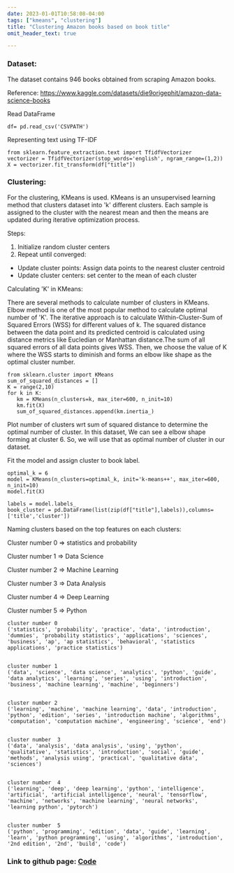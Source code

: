 ```yaml
---
date: 2023-01-01T10:58:08-04:00
tags: ["kmeans", "clustering"]
title: "Clustering Amazon books based on book title"
omit_header_text: true

---
```



### Dataset: 

The dataset contains 946 books obtained from scraping Amazon books.

Reference: https://www.kaggle.com/datasets/die9origephit/amazon-data-science-books

Read DataFrame

```
df= pd.read_csv('CSVPATH')
```

Representing text using TF-IDF

```
from sklearn.feature_extraction.text import TfidfVectorizer
vectorizer = TfidfVectorizer(stop_words='english', ngram_range=(1,2))
X = vectorizer.fit_transform(df["title"])
```

### Clustering:

For the clustering, KMeans is used. KMeans is an unsupervised learning method that clusters dataset into 'k' different clusters. Each sample is assigned to the cluster with the nearest mean and then the means are updated during iterative optimization process.

Steps:

1) Initialize random cluster centers <br>
2) Repeat until converged:
 - Update cluster points: Assign data points to the nearest cluster centroid
 - Update cluster centers: set center to the mean of each cluster

Calculating 'K' in KMeans:

There are several methods to calculate number of clusters in KMeans. Elbow method is one of the most popular method to calculate optimal number of 'K'. The iterative approach is to calculate Within-Cluster-Sum of Squared Errors (WSS) for different values of k. The squared distance between the data point and its predicted centroid is calculated using distance metrics like Eucledian or Manhattan distance.The sum of all squared errors of all data points gives WSS. Then, we choose the value of K where the WSS starts to diminish and forms an elbow like shape as the optimal cluster number.

```
from sklearn.cluster import KMeans
sum_of_squared_distances = []
K = range(2,10)
for k in K:
   km = KMeans(n_clusters=k, max_iter=600, n_init=10)
   km.fit(X)
   sum_of_squared_distances.append(km.inertia_)
```

Plot number of clusters wrt sum of squared distance to determine the optimal number of cluster. In this dataset, We can see a elbow shape forming at cluster 6. So, we will use that as optimal number of cluster in our dataset.

Fit the model and assign cluster to book label.

```
optimal_k = 6
model = KMeans(n_clusters=optimal_k, init='k-means++', max_iter=600, n_init=10)
model.fit(X)

labels = model.labels_
book_cluster = pd.DataFrame(list(zip(df["title"],labels)),columns=['title','cluster'])
```

Naming clusters based on the top features on each clusters: <br />

Cluster number 0 => statistics and probability <br />

Cluster number 1 => Data Science <br />

Cluster number 2 => Machine Learning <br />

Cluster number 3 => Data Analysis <br />

Cluster number 4 => Deep Learning <br />

Cluster number 5 => Python <br />

```
cluster number 0
('statistics', 'probability', 'practice', 'data', 'introduction', 'dummies', 'probability statistics', 'applications', 'sciences', 'business', 'ap', 'ap statistics', 'behavioral', 'statistics applications', 'practice statistics')


cluster number 1
('data', 'science', 'data science', 'analytics', 'python', 'guide', 'data analytics', 'learning', 'series', 'using', 'introduction', 'business', 'machine learning', 'machine', 'beginners')


cluster number 2
('learning', 'machine', 'machine learning', 'data', 'introduction', 'python', 'edition', 'series', 'introduction machine', 'algorithms', 'computation', 'computation machine', 'engineering', 'science', 'end')


cluster number  3
('data', 'analysis', 'data analysis', 'using', 'python', 'qualitative', 'statistics', 'introduction', 'social', 'guide', 'methods', 'analysis using', 'practical', 'qualitative data', 'sciences')


cluster number  4
('learning', 'deep', 'deep learning', 'python', 'intelligence', 'artificial', 'artificial intelligence', 'neural', 'tensorflow', 'machine', 'networks', 'machine learning', 'neural networks', 'learning python', 'pytorch')


cluster number  5
('python', 'programming', 'edition', 'data', 'guide', 'learning', 'learn', 'python programming', 'using', 'algorithms', 'introduction', '2nd edition', '2nd', 'build', 'code')

```

### Link to github page: [Code](https://github.com/shikshya1/ML_Basics/tree/main/KMeans%20clustering)



